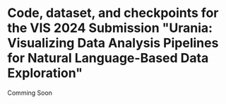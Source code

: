 # Code, dataset, and checkpoints for the VIS 2024 Submission "Urania: Visualizing Data Analysis Pipelines for Natural Language-Based Data Exploration"
Comming Soon
